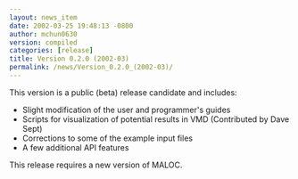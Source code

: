 ```yaml
---
layout: news_item
date: 2002-03-25 19:48:13 -0800
author: mchun0630
version: compiled
categories: [release]
title: Version 0.2.0 (2002-03)
permalink: /news/Version_0.2.0_(2002-03)/
---
```




This version is a public (beta) release candidate and includes:
<ul>
<li>Slight modification of the user and programmer's guides</li>
<li>Scripts for visualization of potential results in VMD (Contributed by Dave Sept)</li>
<li>Corrections to some of the example input files</li>
<li>A few additional API features</li>
</ul>
This release requires a new version of MALOC.

